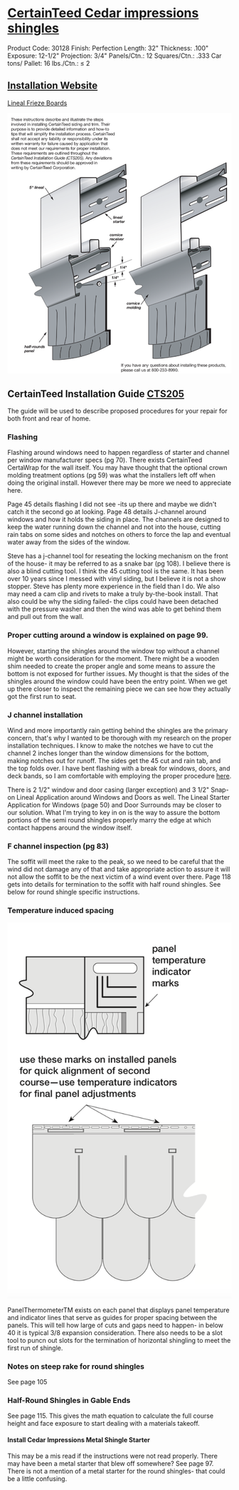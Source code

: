 # [CertainTeed Cedar impressions shingles](https://docs.certainteed.com/v/siding-group-product-catalog?_ga=2.113610823.133233729.1573514535-1372786020.1573514535)

Product Code:  30128  Finish:  Perfection  Length:  32"  Thickness:  .100"  Exposure:  12-1/2"  Projection:  3/4"  Panels/Ctn.:  12  Squares/Ctn.:  .333  Car tons/ Pallet:  16  lbs./Ctn.:  ≤ 2

## [Installation Website](https://www.certainteed.com/siding/products/cedar-impressions-6-14-half-round-shingles/) 

[Lineal Frieze Boards](https://www.certainteed.com/resources/SPG_Cedar_Impressions_Half-Rounds_Frieze_Boards.pdf)

<img src= './images/frieze-board.png'>

## CertainTeed Installation Guide [CTS205](https://www.certainteed.com/resources/SPG_Installation_Manual_CTS205.pdf)

The guide will be used to describe proposed procedures for your repair for both front and rear of home.

### Flashing 

Flashing around windows need to happen regardless of starter and channel per window manufacturer specs (pg 70). There exists CertainTeed CertaWrap for the wall itself. You may have thought that the optional crown molding treatment options (pg 59) was what the installers left off when doing the original install. However there may be more we need to appreciate here.

Page 45 details flashing I did not see -its up there and maybe we didn't catch it the second go at looking. Page 48 details J-channel around windows and how it holds the siding in place. The channels are designed to keep the water running down the channel and not into the house, cutting rain tabs on some sides and notches on others to force the lap and eventual water away from the sides of the window. 

Steve has a j-channel tool for reseating the locking mechanism on the front of the house- it may be referred to as a snake bar (pg 108). I believe there is also a blind cutting tool. I think the 45 cutting tool is the same. It has been over 10 years since I messed with vinyl siding, but I believe it is not a show stopper. Steve has plenty more experience in the field than I do. We also may need a cam clip and rivets to make a truly by-the-book install. That also could be why the siding failed- the clips could have been detached with the pressure washer and then the wind was able to get behind them and pull out from the wall.

### Proper cutting around a window is explained on page 99.

However, starting the shingles around the window top without a channel might be worth consideration for the moment. There might be a wooden shim needed to create the proper angle and some means to assure the bottom is not exposed for further issues. My thought is that the sides of the shingles around the window could have been the entry point. When we get up there closer to inspect the remaining piece we can see how they actually got the first run to seat.

### J channel installation

Wind and more importantly rain getting behind the shingles are the primary concern, that's why I wanted to be thorough with my research on the proper installation techniques. I know to make the notches we have to cut the channel 2 inches longer than the window dimensions for the bottom, making notches out for runoff. The sides get the 45 cut and rain tab, and the top folds over. I have bent flashing with a break for windows, doors, and deck bands, so I am comfortable with employing the proper procedure [here](https://www.youtube.com/watch?v=geQVbvuiNw0).

There is 2 1/2" window and door casing (larger exception) and 3 1/2" Snap-on Lineal Application around Windows and Doors as well. The Lineal Starter Application for Windows (page 50) and Door Surrounds may be closer to our solution. What I'm trying to key in on is the way to assure the bottom portions of the semi round shingles properly marry the edge at which contact happens around the window itself.

### F channel inspection (pg 83)

The soffit will meet the rake to the peak, so we need to be careful that the wind did not damage any of that and take appropriate action to assure it will not allow the soffit to be the next victim of a wind event over there. Page 118 gets into details for termination to the soffit with half round shingles. See below for round shingle specific instructions.

### Temperature induced spacing

<img src='./images/temp.png'>

PanelThermometerTM exists on each panel that displays panel temperature and indicator lines that serve as guides for proper spacing between the panels. This will tell how large of cuts and gaps need to happen- in below 40 it is typical 3/8 expansion consideration. There also needs to be a slot tool to puncn out slots for the termination of horizontal shingling to meet the first run of shingle. 

### Notes on steep rake for round shingles

See page 105

### Half-Round Shingles in Gable Ends

See page 115. This gives the math equation to calculate the full course height and face exposure to start dealing with a materials takeoff.

#### Install Cedar Impressions Metal Shingle Starter 

This may be a mis read if the instructions were not read properly. There may have been a metal starter that blew off somewhere? See page 97. There is not a mention of a metal starter for the round shingles- that could be a little confusing. 